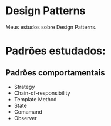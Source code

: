 # Design Patterns
Meus estudos sobre Design Patterns.

# Padrões estudados:
## Padrões comportamentais
- Strategy
- Chain-of-responsibility
- Template Method
- State
- Comamand
- Observer

